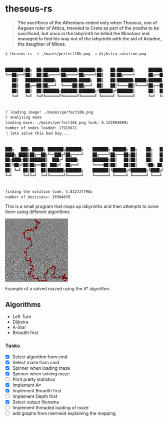 # theseus-rs
>__The sacrifices of the Athenians ended only when Theseus, son of Aegean ruler of Attica, traveled to Crete as part of
the youths to be sacrificed, but once in the labyrinth he killed the Minotaur and managed to find his way out of the
labyrinth with the aid of Ariadne, the daughter of Minos.__

```bash
$ theseus-rs -d ./mazes/perfect10k.png -o dijkstra_solution.png


████████╗██╗  ██╗███████╗███████╗███████╗██╗   ██╗███████╗      ██████╗ ███████╗
╚══██╔══╝██║  ██║██╔════╝██╔════╝██╔════╝██║   ██║██╔════╝      ██╔══██╗██╔════╝
   ██║   ███████║█████╗  ███████╗█████╗  ██║   ██║███████╗█████╗██████╔╝███████╗
   ██║   ██╔══██║██╔══╝  ╚════██║██╔══╝  ██║   ██║╚════██║╚════╝██╔══██╗╚════██║
   ██║   ██║  ██║███████╗███████║███████╗╚██████╔╝███████║      ██║  ██║███████║
   ╚═╝   ╚═╝  ╚═╝╚══════╝╚══════╝╚══════╝ ╚═════╝ ╚══════╝      ╚═╝  ╚═╝╚══════╝
                                                                                

⡏ loading image: ./mazes/perfect10k.png
⡗ analyzing maze
loading maze: ./mazes/perfect10k.png took: 8.122893689s
number of nodes loaded: 17915671
⢹ lets solve this bad boy...


███╗   ███╗ █████╗ ███████╗███████╗    ███████╗ ██████╗ ██╗    ██╗   ██╗███████╗██████╗
████╗ ████║██╔══██╗╚══███╔╝██╔════╝    ██╔════╝██╔═══██╗██║    ██║   ██║██╔════╝██╔══██╗
██╔████╔██║███████║  ███╔╝ █████╗      ███████╗██║   ██║██║    ██║   ██║█████╗  ██║  ██║
██║╚██╔╝██║██╔══██║ ███╔╝  ██╔══╝      ╚════██║██║   ██║██║    ╚██╗ ██╔╝██╔══╝  ██║  ██║
██║ ╚═╝ ██║██║  ██║███████╗███████╗    ███████║╚██████╔╝███████╗╚████╔╝ ███████╗██████╔╝
╚═╝     ╚═╝╚═╝  ╚═╝╚══════╝╚══════╝    ╚══════╝ ╚═════╝ ╚══════╝ ╚═══╝  ╚══════╝╚═════╝


finding the solution took: 5.812727798s
number of decisions: 10304076                                                                        
```

This is a small program that maps up labyrinths and then attempts to solve them using different algorithms.

<img src="images/braid200_solution.png" align="center" width="200" height="200" />

Example of a solved mazed using the A* algorithm.

## Algorithms
- Left Turn
- Dijkstra
- A-Star
- Breadth first

### Tasks
- [x] Select algorithm from cmd
- [x] Select maze from cmd
- [x] Spinner when loading maze
- [x] Spinner when solving maze
- [ ] Print pretty statistics
- [x] Implement A*
- [x] Implement Breadth first
- [ ] Implement Depth first
- [x] Select output filename
- [ ] Implement threaded loading of maze
- [ ] add graphs from mermaid explaining the mapping

